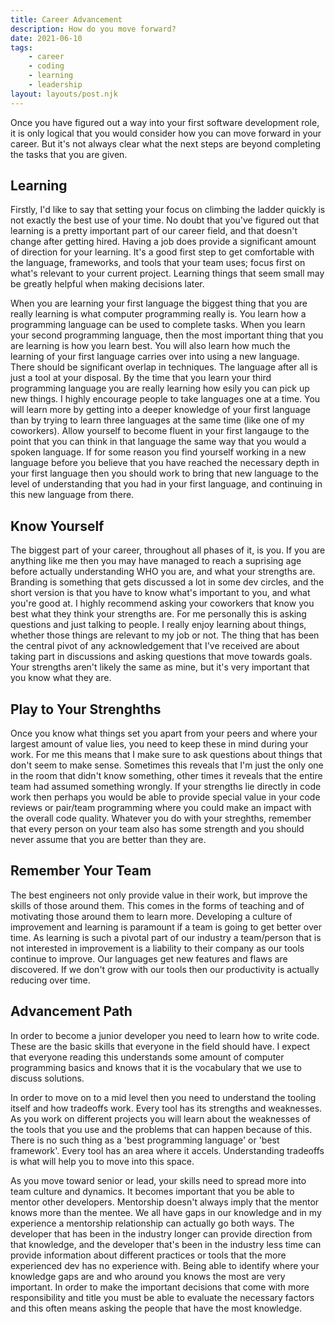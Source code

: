 ```yaml
---  
title: Career Advancement  
description: How do you move forward?  
date: 2021-06-10
tags:  
    - career  
    - coding  
    - learning  
    - leadership
layout: layouts/post.njk  
---  
```


Once you have figured out a way into your first software development role, it is only logical that you would consider how you can move forward in your career. But it's not always clear what the next steps are beyond completing the tasks that you are given.  

## Learning

Firstly, I'd like to say that setting your focus on climbing the ladder quickly is not exactly the best use of your time. No doubt that you've figured out that learning is a pretty important part of our career field, and that doesn't change after getting hired. Having a job does provide a significant amount of direction for your learning. It's a good first step to get comfortable with the language, frameworks, and tools that your team uses; focus first on what's relevant to your current project. Learning things that seem small may be greatly helpful when making decisions later.

When you are learning your first language the biggest thing that you are really learning is what computer programming really is. You learn how a programming language can be used to complete tasks. When you learn your second programming language, then the most important thing that you are learning is how you learn best. You will also learn how much the learning of your first language carries over into using a new language. There should be significant overlap in techniques. The language after all is just a tool at your disposal. By the time that you learn your third programming language you are really learning how esily you can pick up new things. I highly encourage people to take languages one at a time. You will learn more by getting into a deeper knowledge of your first language than by trying to learn three languages at the same time (like one of my coworkers). Allow yourself to become fluent in your first langauge to the point that you can think in that language the same way that you would a spoken language. If for some reason you find yourself working in a new language before you believe that you have reached the necessary depth in your first language then you should work to bring that new language to the level of understanding that you had in your first language, and continuing in this new language from there. 

## Know Yourself

The biggest part of your career, throughout all phases of it, is you. If you are anything like me then you may have managed to reach a suprising age before actually understanding WHO you are, and what your strengths are. Branding is something that gets discussed a lot in some dev circles, and the short version is that you have to know what's important to you, and what you're good at. I highly recommend asking your coworkers that know you best what they think your strengths are. For me personally this is asking questions and just talking to people. I really enjoy learning about things, whether those things are relevant to my job or not. The thing that has been the central pivot of any acknowledgement that I've received are about taking part in discussions and asking questions that move towards goals. Your strengths aren't likely the same as mine, but it's very important that you know what they are. 

## Play to Your Strenghths

Once you know what things set you apart from your peers and where your largest amount of value lies, you need to keep these in mind during your work. For me this means that I make sure to ask questions about things that don't seem to make sense. Sometimes this reveals that I'm just the only one in the room that didn't know something, other times it reveals that the entire team had assumed something wrongly. If your strengths lie directly in code work then perhaps you would be able to provide special value in your code reviews or pair/team programming where you could make an impact with the overall code quality. Whatever you do with your streghths, remember that every person on your team also has some strength and you should never assume that you are better than they are. 

## Remember Your Team

The best engineers not only provide value in their work, but improve the skills of those around them. This comes in the forms of teaching and of motivating those around them to learn more. Developing a culture of improvement and learning is paramount if a team is going to get better over time. As learning is such a pivotal part of our industry a team/person that is not interested in improvement is a liability to their company as our tools continue to improve. Our languages get new features and flaws are discovered. If we don't grow with our tools then our productivity is actually reducing over time. 


## Advancement Path

In order to become a junior developer you need to learn how to write code. These are the basic skills that everyone in the field should have. I expect that everyone reading this understands some amount of computer programming basics and knows that it is the vocabulary that we use to discuss solutions. 

In order to move on to a mid level then you need to understand the tooling itself and how tradeoffs work. Every tool has its strengths and weaknesses. As you work on different projects you will learn about the weaknesses of the tools that you use and the problems that can happen because of this. There is no such thing as a 'best programming language' or 'best framework'. Every tool has an area where it accels. Understanding tradeoffs is what will help you to move into this space.


As you move toward senior or lead, your skills need to spread more into team culture and dynamics. It becomes important that you be able to mentor other developers. Mentorship doesn't always imply that the mentor knows more than the mentee. We all have gaps in our knowledge and in my experience a mentorship relationship can actually go both ways. The developer that has been in the industry longer can provide direction from that knowledge, and the developer that's been in the industry less time can provide information about different practices or tools that the more experienced dev has no experience with. Being able to identify where your knowledge gaps are and who around you knows the most are very important. In order to make the important decisions that come with more responsibility and title you must be able to evaluate the necessary factors and this often means asking the people that have the most knowledge.